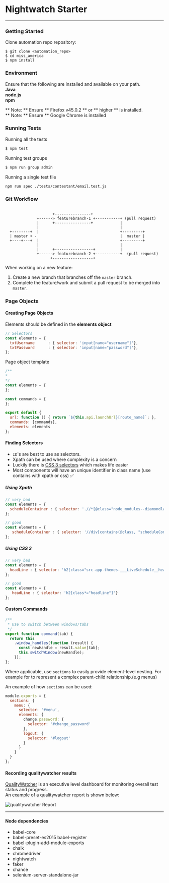 # Nightwatch Starter

***

### Getting Started

Clone automation repo repository:
```
$ git clone <automation_repo>
$ cd miss_america
$ npm install
```

### Environment
Ensure that the following are installed and available on your path.  
**Java  
node.js   
npm**


** Note: ** Ensure ** Firefox v45.0.2 ** or ** higher ** is installed.  
** Note: ** Ensure ** Google Chrome is installed

### Running Tests
Running all the tests
```sh
$ npm test
```
Running test groups
```sh
$ npm run group admin
```
Running a single test file
```sh
npm run spec ./tests/contestant/email.test.js
```
### Git Workflow 

```

                     +----------------+
              +------> featurebranch-1 +-----------+ (pull request)
              |      +----------------+            |
              |                                    |
  +--------+  |                                    +---------+
  | master + -                                     |  master |
  +----+---+  |                                    +---------+  
              |                                    |
              |      +-----------------+           |            
              +------> featurebranch-2 +-----------+  (pull request)
                    +------------------+
```


When working on a new feature:

1. Create a new branch that branches off the `master` branch.
2. Complete the feature/work and submit a pull request to be merged into `master`.

### Page Objects

#### Creating Page Objects

Elements should be defined in the **elements object**

```js
// Selectors
const elements = {
  txtUsername      : { selector: 'input[name="username"]'},
  txtPassword      : { selector: 'input[name="password"]'},
};
```

Page object template

```js
/**
*
*/
const elements = {
};

const commands = {
};

export default {
  url: function () { return `${this.api.launchUrl}[route_name]`; },
  commands: [commands],
  elements: elements
};
```



#### Finding Selectors

* `ID`'s are best to use as selectors.
* Xpath can be used where complexity is a concern
* Luckily there is [CSS 3 selectors](http://www.w3schools.com/cssref/trysel.asp?selector=[id*=s]) which makes life easier
* Most components will have an unique identifier in class name (use contains with xpath or css) :white_check_mark:

##### Using Xpath

```js
// very bad
const elements = {
  scheduleContainer : { selector: './/*[@class="node_modules--diamondla-dcg-shared-react-lib-components-LiveSchedule-___LiveSchedule__scheduleContainer___3q6We', locateStrategy:'xpath'}
};

// good
const elements = {
   scheduleContainer : { selector: '//div[contains(@class, "scheduleContainer")]', locateStrategy: 'xpath'} 
};
```

##### Using CSS 3

```js
// very bad
const elements = {
  headLine : { selector: 'h2[class="src-app-themes-___LiveSchedule__headline___3yUlj node_modules--diamondla-dcg-shared-react-lib-components-LiveSchedule-___LiveSchedule__headline___3VZBr node_modules--diamondla-dcg-shared-react-lib-stylesheets-___objects-isolation__component___bLyEg node_modules--diamondla-dcg-shared-react-lib-stylesheets-___objects-isolation__reset___38kVl"]'}
};

// good
const elements = {
   headLine : { selector: 'h2[class*="headline"]'} 
};
```

#### Custom Commands

```js
/**
 * Use to switch between windows/tabs
 */
export function command(tab) {
  return this
    .window_handles(function (result) {
      const newHandle = result.value[tab];
      this.switchWindow(newHandle);
    });
};

```

Where applicable, use `sections` to easily provide element-level nesting. For example for to represent a complex parent-child relationship.(e.g menus)

An example of how `sections` can be used:

```js
module.exports = {
  sections: {
    menu: {
      selector: '#menu',
      elements: {
        change.password: {
          selector: '#change_password'
        },
        logout: {
          selector: '#logout'
        }
      }
    }
  }
};
```

#### Recording qualitywatcher results

[QualityWatcher](http://qualitywatcher.io/) is an executive level dashboard for monitoring overall test status and progress.  
An example of a qualitywatcher report is shown below:

![qualitywatcher Report](https://res.cloudinary.com/dvvgdt5sz/image/upload/v1461433138/Screen_Shot_2016-04-23_at_12.37.53_PM_ojptyq.png)

____

#### Node dependencies
* babel-core 
* babel-preset-es2015 babel-register 
* babel-plugin-add-module-exports 
* chalk 
* chromedriver 
* nightwatch 
* faker
* chance
* selenium-server-standalone-jar
